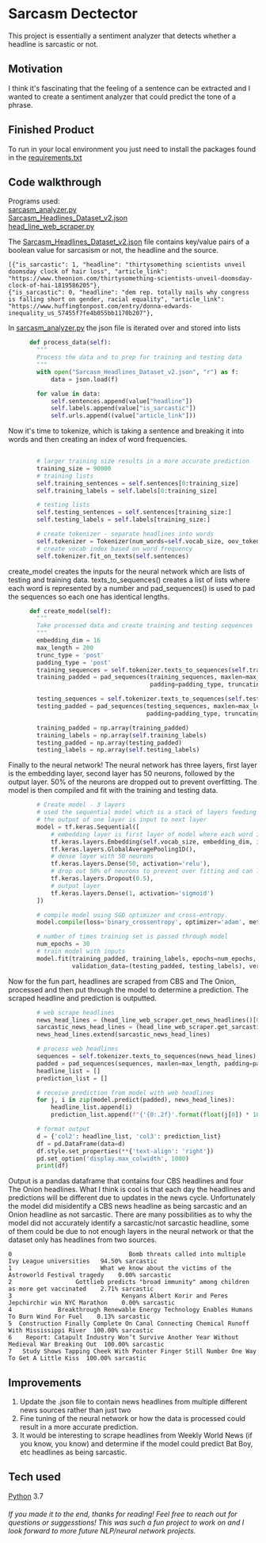 # Sarcasm Dectector
This project is essentially a sentiment analyzer that detects whether a headline is sarcastic or not. 

## Motivation
I think it's fascinating that the feeling of a sentence can be extracted and I wanted to create a sentiment analyzer that could predict the tone of a phrase.

## Finished Product
To run in your local environment you just need to install the packages found in the [requirements.txt](https://github.com/a-rhodes-vcu/sarcasm_detector/blob/main/requirements.txt)

## Code walkthrough
Programs used:
<br>
[sarcasm_analyzer.py](https://github.com/a-rhodes-vcu/sarcasm_detector/blob/main/sarcasm_analyzer.py)
<br>
[Sarcasm_Headlines_Dataset_v2.json](https://github.com/a-rhodes-vcu/sarcasm_detector/blob/main/Sarcasm_Headlines_Dataset_v2.json)
<br>
[head_line_web_scraper.py](https://github.com/a-rhodes-vcu/sarcasm_detector/blob/main/head_line_web_scraper.py)
<br>

The [Sarcasm_Headlines_Dataset_v2.json](https://github.com/a-rhodes-vcu/sarcasm_detector/blob/main/Sarcasm_Headlines_Dataset_v2.json) file contains key/value pairs of a boolean value for sarcasism or not, the headline and the source. 
```
[{"is_sarcastic": 1, "headline": "thirtysomething scientists unveil doomsday clock of hair loss", "article_link": "https://www.theonion.com/thirtysomething-scientists-unveil-doomsday-clock-of-hai-1819586205"},
{"is_sarcastic": 0, "headline": "dem rep. totally nails why congress is falling short on gender, racial equality", "article_link": "https://www.huffingtonpost.com/entry/donna-edwards-inequality_us_57455f7fe4b055bb1170b207"},
```
In [sarcasm_analyzer.py](https://github.com/a-rhodes-vcu/sarcasm_detector/blob/main/sarcasm_analyzer.py) the json file is iterated over and stored into lists

```python
      def process_data(self):
        """
        Process the data and to prep for training and testing data
        """
        with open("Sarcasm_Headlines_Dataset_v2.json", "r") as f:
            data = json.load(f)

        for value in data:
            self.sentences.append(value["headline"])
            self.labels.append(value["is_sarcastic"])
            self.urls.append((value["article_link"]))
```
Now it's time to tokenize, which is taking a sentence and breaking it into words and then creating an index of word frequencies. 
```python
 
        # larger training size results in a more accurate prediction
        training_size = 90000
        # training lists
        self.training_sentences = self.sentences[0:training_size]
        self.training_labels = self.labels[0:training_size]

        # testing lists
        self.testing_sentences = self.sentences[training_size:]
        self.testing_labels = self.labels[training_size:]

        # create tokenizer - separate headlines into words
        self.tokenizer = Tokenizer(num_words=self.vocab_size, oov_token="<OOV>")
        # create vocab index based on word frequency
        self.tokenizer.fit_on_texts(self.sentences)
```
create_model creates the inputs for the neural network which are lists of testing and training data. texts_to_sequences() creates a list of lists where each word is represented by a number and pad_sequences() is used to pad the sequences so each one has identical lengths.
```python
      def create_model(self):
        """
        Take processed data and create training and testing sequences
        """
        embedding_dim = 16
        max_length = 200
        trunc_type = 'post'
        padding_type = 'post'
        training_sequences = self.tokenizer.texts_to_sequences(self.training_sentences)
        training_padded = pad_sequences(training_sequences, maxlen=max_length,
                                        padding=padding_type, truncating=trunc_type)

        testing_sequences = self.tokenizer.texts_to_sequences(self.testing_sentences)
        testing_padded = pad_sequences(testing_sequences, maxlen=max_length,
                                       padding=padding_type, truncating=trunc_type)

        training_padded = np.array(training_padded)
        training_labels = np.array(self.training_labels)
        testing_padded = np.array(testing_padded)
        testing_labels = np.array(self.testing_labels)
```
Finally to the neural network! The neural network has three layers, first layer is the embedding layer, second layer has 50 neurons, followed by the output layer. 50% of the neurons are dropped out to prevent overfitting. The model is then compiled and fit with the training and testing data. 
```python
        # Create model - 3 layers
        # used the sequential model which is a stack of layers feeding linearly from one to the next
        # the output of one layer is input to next layer
        model = tf.keras.Sequential([
            # embedding layer is first layer of model where each word is represented by a dense vector
            tf.keras.layers.Embedding(self.vocab_size, embedding_dim, input_length=max_length),
            tf.keras.layers.GlobalAveragePooling1D(),
            # dense layer with 50 neurons
            tf.keras.layers.Dense(50, activation='relu'),
            # drop out 50% of neurons to prevent over fitting and can lower variability of neural network
            tf.keras.layers.Dropout(0.5),
            # output layer
            tf.keras.layers.Dense(1, activation='sigmoid')
        ])

        # compile model using SGD optimizer and cross-entropy.
        model.compile(loss='binary_crossentropy', optimizer='adam', metrics=['accuracy'])

        # number of times training set is passed through model
        num_epochs = 30
        # train model with inputs
        model.fit(training_padded, training_labels, epochs=num_epochs,
                  validation_data=(testing_padded, testing_labels), verbose=2)
```
Now for the fun part, headlines are scraped from CBS and The Onion, processed and then put through the model to determine a prediction. The scraped headline and prediction is outputted.
```python
        # web scrape headlines
        news_head_lines = (head_line_web_scraper.get_news_headlines()[0:4])
        sarcastic_news_head_lines = (head_line_web_scraper.get_sarcastic_headlines()[0:4])
        news_head_lines.extend(sarcastic_news_head_lines)

        # process web headlines
        sequences = self.tokenizer.texts_to_sequences(news_head_lines)
        padded = pad_sequences(sequences, maxlen=max_length, padding=padding_type, truncating=trunc_type)
        headline_list = []
        prediction_list = []

        # receive prediction from model with web headlines
        for j, i in zip(model.predict(padded), news_head_lines):
            headline_list.append(i)
            prediction_list.append(f"{'{0:.2f}'.format(float(j[0]) * 100)}% sarcastic")

        # format output
        d = {'col2': headline_list, 'col3': prediction_list}
        df = pd.DataFrame(data=d)
        df.style.set_properties(**{'text-align': 'right'})
        pd.set_option('display.max_colwidth', 1000)
        print(df)
```
Output is a pandas dataframe that contains four CBS headlines and four The Onion headlines. What I think is cool is that each day the headlines and predictions will be different due to updates in the news cycle. Unfortunately the model did misidentify a CBS news headline as being sarcastic and an Onion headline as not sarcastic. There are many possibilities as to why the model did not accurately identify a sarcastic/not sarcastic headline, some of them could be due to not enough layers in the neural network or that the dataset only has headlines from two sources.
```
0                                 Bomb threats called into multiple Ivy League universities   94.50% sarcastic
1                         What we know about the victims of the Astroworld Festival tragedy    0.00% sarcastic
2                  Gottlieb predicts "broad immunity" among children as more get vaccinated    2.71% sarcastic
3                               Kenyans Albert Korir and Peres Jepchirchir win NYC Marathon    0.00% sarcastic
4             Breakthrough Renewable Energy Technology Enables Humans To Burn Wind For Fuel    0.13% sarcastic
5  Construction Finally Complete On Canal Connecting Chemical Runoff With Mississippi River  100.00% sarcastic
6    Report: Catapult Industry Won’t Survive Another Year Without Medieval War Breaking Out  100.00% sarcastic
7   Study Shows Tapping Cheek With Pointer Finger Still Number One Way To Get A Little Kiss  100.00% sarcastic
```

## Improvements
1. Update the .json file to contain news headlines from multiple different news sources rather than just two
2. Fine tuning of the neural network or how the data is processed could result in a more accurate prediction.
3. It would be interesting to scrape headlines from Weekly World News (if you know, you know) and determine if the model could predict Bat Boy, etc headlines as being sarcastic.

## Tech used
[Python](https://www.python.org/) 3.7


<h6>If you made it to the end, thanks for reading! Feel free to reach out for questions or suggesstions! This was such a fun project to work on and I look forward to more future NLP/neural network projects.</h6>
